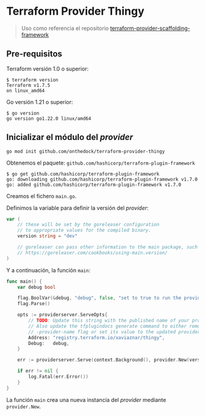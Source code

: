 # Terraform Provider Thingy

> Uso como referencia el repositorio [terraform-provider-scaffolding-framework](https://github.com/hashicorp/terraform-provider-scaffolding-framework/tree/main)

## Pre-requisitos

Terraform versión 1.0 o superior:

```console
$ terraform version
Terraform v1.7.5
on linux_amd64
```

Go versión 1.21 o superior:

```console
$ go version
go version go1.22.0 linux/amd64
```

## Inicializar el módulo del *provider*

```console
go mod init github.com/onthedock/terraform-provider-thingy
```

Obtenemos el paquete: `github.com/hashicorp/terraform-plugin-framework`

```console
$ go get github.com/hashicorp/terraform-plugin-framework
go: downloading github.com/hashicorp/terraform-plugin-framework v1.7.0
go: added github.com/hashicorp/terraform-plugin-framework v1.7.0
```

Creamos el fichero `main.go`.

Definimos la variable para definir la versión del *provider*:

```go
var (
	// these will be set by the goreleaser configuration
	// to appropriate values for the compiled binary.
	version string = "dev"

	// goreleaser can pass other information to the main package, such as the specific commit
	// https://goreleaser.com/cookbooks/using-main.version/
)
```

Y a continuación, la función `main`:

```go
func main() {
	var debug bool

	flag.BoolVar(&debug, "debug", false, "set to true to run the provider with support for debuggers like delve")
	flag.Parse()

	opts := providerserver.ServeOpts{
		// TODO: Update this string with the published name of your provider.
		// Also update the tfplugindocs generate command to either remove the
		// -provider-name flag or set its value to the updated provider name.
		Address: "registry.terraform.io/xaviaznar/thingy",
		Debug:   debug,
	}

	err := providerserver.Serve(context.Background(), provider.New(version), opts)

	if err != nil {
		log.Fatal(err.Error())
	}
}
```

La función `main` crea una nueva instancia del *provider* mediante `provider.New`.
